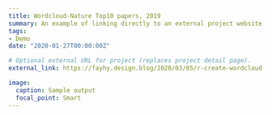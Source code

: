 ```yaml
---
title: Wordcloud-Nature Top10 papers, 2019
summary: An example of linking directly to an external project website using `external_link`.
tags:
- Demo
date: "2020-01-27T00:00:00Z"

# Optional external URL for project (replaces project detail page).
external_link: https://fayhy.design.blog/2020/03/05/r-create-wordcloud-of-nature-top10-papers-2019/

image:
  caption: Sample output
  focal_point: Smart
---
```

